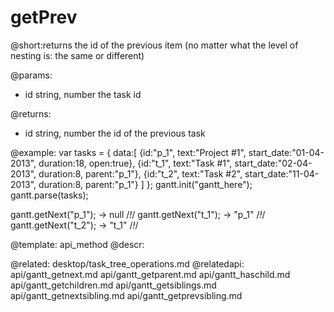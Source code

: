 getPrev
=============
@short:returns the id of the previous item (no matter what the level of nesting is: the same or different)
	

@params:
- id	string, number	the task id


@returns:
- id	string, number	the id of the previous task

@example:
var tasks = {
  data:[
     {id:"p_1", text:"Project #1", start_date:"01-04-2013", duration:18, 
     open:true},
     {id:"t_1", text:"Task #1", start_date:"02-04-2013", duration:8,
     parent:"p_1"},
     {id:"t_2", text:"Task #2", start_date:"11-04-2013", duration:8,
     parent:"p_1"}
   ]
};
gantt.init("gantt_here");
gantt.parse(tasks);

gantt.getNext("p_1"); ->  null /*!*/
gantt.getNext("t_1"); -> "p_1" /*!*/
gantt.getNext("t_2"); -> "t_1"  /*!*/

@template:	api_method
@descr:

@related:
	desktop/task_tree_operations.md
@relatedapi:
	api/gantt_getnext.md
    api/gantt_getparent.md
    api/gantt_haschild.md
    api/gantt_getchildren.md
    api/gantt_getsiblings.md
    api/gantt_getnextsibling.md 
    api/gantt_getprevsibling.md 